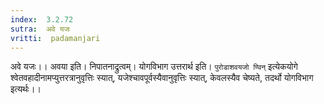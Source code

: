 ```yaml
---
index:  3.2.72
sutra:  अवे यजः
vritti:  padamanjari
---
```


अवे यजः।। अवया इति। निपातनाद्रुत्वम्। योगविभाग उत्तरार्थ इति। `पुरोडाशवयजो ण्विन्` इत्येकयोगे श्वेतवहादीनामप्युत्तरत्रानुवृत्तिः स्यात्, यजेश्चावपूर्वस्यैवानुवृत्तिः स्यात्, केवलस्यैव चेष्यते, तदर्थो योगविभाग इत्यर्थः।।
